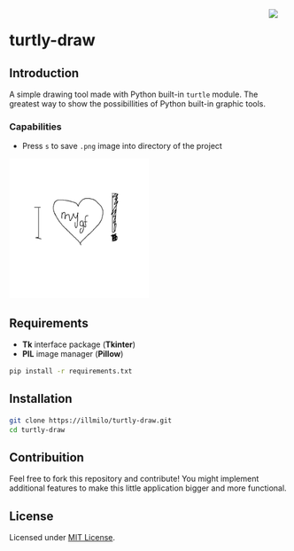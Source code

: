 <img src="https://cdn-icons-png.freepik.com/256/1650/1650608.png?semt=ais_hybrid" width=7% align=right>

# turtly-draw
## Introduction
A simple drawing tool made with Python built-in `turtle` module. The greatest way to show the possibillities of Python built-in graphic tools.

### Capabilities
- Press `s` to save `.png` image into directory of the project

<img src="main.png" width=50% alt="Showcase">

## Requirements
- **Tk** interface package (**Tkinter**)
- **PIL** image manager (**Pillow**)
```bash
pip install -r requirements.txt
```
## Installation
```bash
git clone https://illmilo/turtly-draw.git
cd turtly-draw
```
## Contribuition
Feel free to fork this repository and contribute! You might implement additional features to make this little application bigger and more functional.
## License
Licensed under [MIT License](LICENSE).
